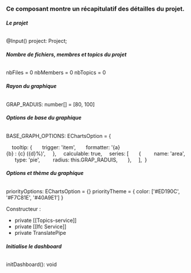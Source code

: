 ### Ce composant montre un récapitulatif des détailles du projet.


###### **Le projet**
@Input() project: Project;

###### **Nombre de fichiers, membres et topics du projet**
nbFiles = 0
nbMembers = 0
nbTopics = 0

###### **Rayon du graphique**
GRAP_RADUIS: number[] = [80, 100]

###### **Options de base du graphique**
BASE_GRAPH_OPTIONS: EChartsOption = {

    tooltip: {
      trigger: 'item',
      formatter: '{a} <br/>{b} : {c} ({d}%)',
    },
    calculable: true,
    series: [
      {
        name: 'area',
        type: 'pie',
        radius: this.GRAP_RADUIS,
      },
    ],
 }

###### **Options et thème du graphique**
priorityOptions: EChartsOption = {}
priorityTheme = { color: ['#ED190C', '#F7C81E', '#40A9E1'] }

Constructeur :
- private [[Topics-service]]
- private [[Ifc Service]]
- private TranslatePipe


###### **Initialise le dashboard**
initDashboard(): void